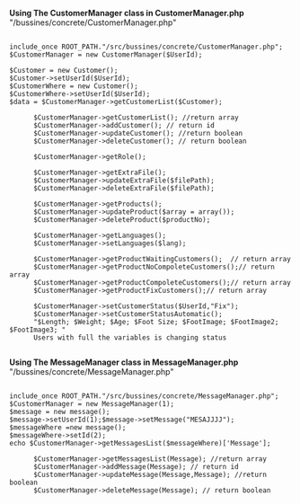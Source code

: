 <b>Using The CustomerManager class in CustomerManager.php</b> "/bussines/concrete/CustomerManager.php"

<pre><code>
include_once ROOT_PATH."/src/bussines/concrete/CustomerManager.php";
$CustomerManager = new CustomerManager($UserId);

$Customer = new Customer();
$Customer->setUserId($UserId); 
$CustomerWhere = new Customer(); 
$CustomerWhere->setUserId($UserId);
$data = $CustomerManager->getCustomerList($Customer); 

      $CustomerManager->getCustomerList(); //return array
      $CustomerManager->addCustomer(); // return id
      $CustomerManager->updateCustomer(); //return boolean
      $CustomerManager->deleteCustomer(); // return boolean
  
      $CustomerManager->getRole();
  
      $CustomerManager->getExtraFile();
      $CustomerManager->updateExtraFile($filePath);
      $CustomerManager->deleteExtraFile($filePath);
  
      $CustomerManager->getProducts();
      $CustomerManager->updateProduct($array = array());
      $CustomerManager->deleteProduct($productNo);
  
      $CustomerManager->getLanguages();
      $CustomerManager->setLanguages($lang);
  
      $CustomerManager->getProductWaitingCustomers();  // return array
      $CustomerManager->getProductNoCompoleteCustomers();// return array
      $CustomerManager->getProductCompoleteCustomers();// return array
      $CustomerManager->getProductFixCustomers();// return array
  
      $CustomerManager->setCustomerStatus($UserId,"Fix");
      $CustomerManager->setCustomerStatusAutomatic(); 
      "$Length; $Weight; $Age; $Foot Size; $FootImage; $FootImage2; $FootImage3; "
      Users with full the variables is changing status 
      
</pre></code>



<b>Using The MessageManager class in MessageManager.php</b> "/bussines/concrete/MessageManager.php"

<pre><code>
include_once ROOT_PATH."/src/bussines/concrete/MessageManager.php";
$CustomerManager = new MessageManager(1);
$message = new message();
$message->setUserId(1);$message->setMessage("MESAJJJJ");
$messageWhere =new message();
$messageWhere->setId(2);
echo $CustomerManager->getMessagesList($messageWhere)['Message'];

      $CustomerManager->getMessagesList(Message); //return array
      $CustomerManager->addMessage(Message); // return id
      $CustomerManager->updateMessage(Message,Message); //return boolean
      $CustomerManager->deleteMessage(Message); // return boolean
      
</pre></code>
